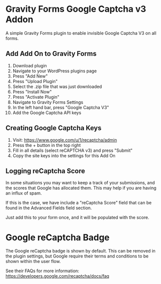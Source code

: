 # Gravity Forms Google Captcha v3 Addon

A simple Gravity Forms plugin to enable invisible Google Captcha V3 on all forms.

## Add Add On to Gravity Forms

1. Download plugin
2. Navigate to your WordPress plugins page
3. Press "Add New"
4. Press "Upload Plugin"
5. Select the .zip file that was just downloaded
6. Press "Install Now"
7. Press "Activate Plugin"
8. Navigate to Gravity Forms Settings
9. In the left hand bar, press "Google Captcha V3"
10. Add the Google Captcha API keys

## Creating Google Captcha Keys

1. Visit: https://www.google.com/u/1/recaptcha/admin
2. Press the + button in the top right
3. Fill in all details (select reCAPTCHA v3) and press "Submit"
4. Copy the site keys into the settings for this Add On

## Logging reCaptcha Score

In some situations you may want to keep a track of your submissions, and the scores that Google has allocated them. This may help if you are having an influx of spam.

If this is the case, we have include a "reCaptcha Score" field that can be found in the Advanced Fields field section.

Just add this to your form once, and it will be populated with the score.

# Google reCaptcha Badge

The Google reCaptcha badge is shown by default. This can be removed in the plugin settings, but Google require their terms and conditions to be shown within the user flow.

See their FAQs for more information: https://developers.google.com/recaptcha/docs/faq
